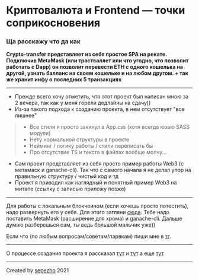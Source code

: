 Криптовалюта и Frontend — точки соприкосновения
========================
### Ща расскажу что да как ###

**Сrypto-transfer представляет из себя простое SPA на рекате. Подключив MetaMask (или трастваллет или что угодно, что позволит работать с Dapp) он позволит перевести ETH с одного кошелька на другой, узнать балланс на своем кошельке и на любом другом. + так же хранит инфу о последних 5 транзакциях**

---

* Прежде всего хочу отметить, что этот проект был написан мною за 2 вечера, так как у меня горели дедлайны на сдачу))
* Из-за такого подхода к созданию проекта, в нем отсутствует "все лишнее"
> * Все стили я просто закинул в App.css (хотя всегда юзаю SASS модули)
> * Нету нормальной структуры в проекте
> * Нейминг / логику работы / стили переписать бы
> * Про отсутствие TS и текста в файлах вообще молчу...
* Сам проект представляет из себя просто пример работы Web3 (с метамаск и ganache-cli). Так что с самого начала я не делал упор на правильную структуру / чистый код и тд
* Проект я приводил как наглядный и понятный пример Web3 на митапе (ссылку с записью приложу позже)

---

Для работы с локальным блокчеином (если хочешь просто потестить), надо развернуть его у себя. Для этого загляни [сюда](https://ethereumdev.io/testing-your-smart-contract-with-existing-protocols-ganache-fork/, "О ganache-cli"). Тебе надо поставить MetaMask (расширение для хрома) и ganache-cli. Дальше думаю разберешься сам, ты ведь большой мальчик уже))

Если что (по любым вопросам/советам/парвкам) пиши мне в [тг](https://t.me/sepezho/, "Мой тг").

---

О процессе создания проекта я рассказал [тут](https://www.instagram.com/stories/highlights/17886966257204178/ "Хайлайт в инсте") и [тут](https://t.me/sepezho_log/758, "Тг пост 1") а еще [тут](https://t.me/sepezho_log/759, "Тг пост 2")

---

Created by [sepezho](httpы://sepezho.com/, "Обо мне") 2021



